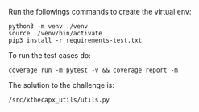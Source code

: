 Run the followings commands to create the virtual env:

```
python3 -m venv ./venv
source ./venv/bin/activate
pip3 install -r requirements-test.txt
```

To run the test cases do:

```
coverage run -m pytest -v && coverage report -m
```

The solution to the challenge is:

```
/src/xthecapx_utils/utils.py
```
